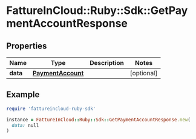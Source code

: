 # FattureInCloud::Ruby::Sdk::GetPaymentAccountResponse

## Properties

| Name | Type | Description | Notes |
| ---- | ---- | ----------- | ----- |
| **data** | [**PaymentAccount**](PaymentAccount.md) |  | [optional] |

## Example

```ruby
require 'fattureincloud-ruby-sdk'

instance = FattureInCloud::Ruby::Sdk::GetPaymentAccountResponse.new(
  data: null
)
```

